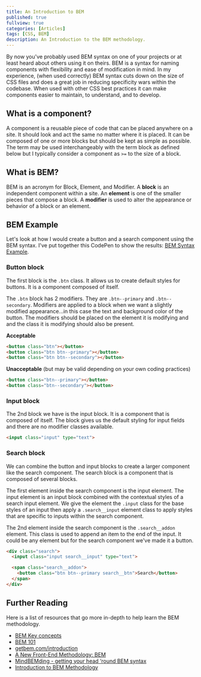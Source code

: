 ```yaml
---
title: An Introduction to BEM
published: true
fullview: true
categories: [Articles]
tags: [CSS, BEM]
description: An Introduction to the BEM methodology.
---
```


By now you've probably used BEM syntax on one of your projects or at least heard about others using it on theirs. BEM is a syntax for naming components with flexibility and ease of modification in mind. In my experience, (when used correctly) BEM syntax cuts down on the size of CSS files and does a great job in reducing specificity wars within the codebase. When used with other CSS best practices it can make components easier to maintain, to understand, and to develop.

## What is a component?

A component is a reusable piece of code that can be placed anywhere on a site. It should look and act the same no matter where it is placed. It can be composed of one or more blocks but should be kept as simple as possible. The term may be used interchangeably with the term block as defined below but I typically consider a component as `>=` to the size of a block.

## What is BEM?

BEM is an acronym for Block, Element, and Modifier. A **block** is an independent component within a site. An **element** is one of the smaller pieces that compose a block. A **modifier** is used to alter the appearance or behavior of a block or an element.

## BEM Example

Let's look at how I would create a button and a search component using the BEM syntax. I've put together this CodePen to show the results: [BEM Syntax Example](http://codepen.io/njessen/pen/epQXWJ).

### Button block

The first block is the `.btn` class. It allows us to create default styles for buttons. It is a component composed of itself.

The `.btn` block has 2 modifiers. They are `.btn--primary` and `.btn--secondary`. Modifiers are applied to a block when we want a slightly modified appearance...in this case the text and background color of the button. The modifiers should be placed on the element it is modifying and and the class it is modifying should also be present.

**Acceptable**

```html
<button class="btn"></button>
<button class="btn btn--primary"></button>
<button class="btn btn--secondary"></button>
```

**Unacceptable** (but may be valid depending on your own coding practices)

```html
<button class="btn--primary"></button>
<button class="btn--secondary"></button>
```

### Input block

The 2nd block we have is the input block. It is a component that is composed of itself. The block gives us the default styling for input fields and there are no modifier classes available.

```html
<input class="input" type="text">
```

### Search block

We can combine the button and input blocks to create a larger component like the search component. The search block is a component that is composed of several blocks.

The first element inside the search component is the input element. The input element is an input block combined with the contextual styles of a search input element. We give the element the `.input` class for the base styles of an input then apply a `.search__input` element class to apply styles that are specific to inputs within the search component.

The 2nd element inside the search component is the `.search__addon` element. This class is used to append an item to the end of the input. It could be any element but for the search component we've made it a button.

```html
<div class="search">
  <input class="input search__input" type="text">

  <span class="search__addon">
    <button class="btn btn--primary search__btn">Search</button>
  </span>
</div>
```

## Further Reading

Here is a list of resources that go more in-depth to help learn the BEM methodology.

* [BEM Key concepts](https://en.bem.info/methodology/key-concepts/)
* [BEM 101](https://css-tricks.com/bem-101/)
* [getbem.com/introduction](http://getbem.com/introduction/)
* [A New Front-End Methodology: BEM](https://www.smashingmagazine.com/2012/04/a-new-front-end-methodology-bem/)
* [MindBEMding - getting your head ‘round BEM syntax](https://csswizardry.com/2013/01/mindbemding-getting-your-head-round-bem-syntax/)
* [Introduction to BEM Methodology](https://www.toptal.com/css/introduction-to-bem-methodology)
